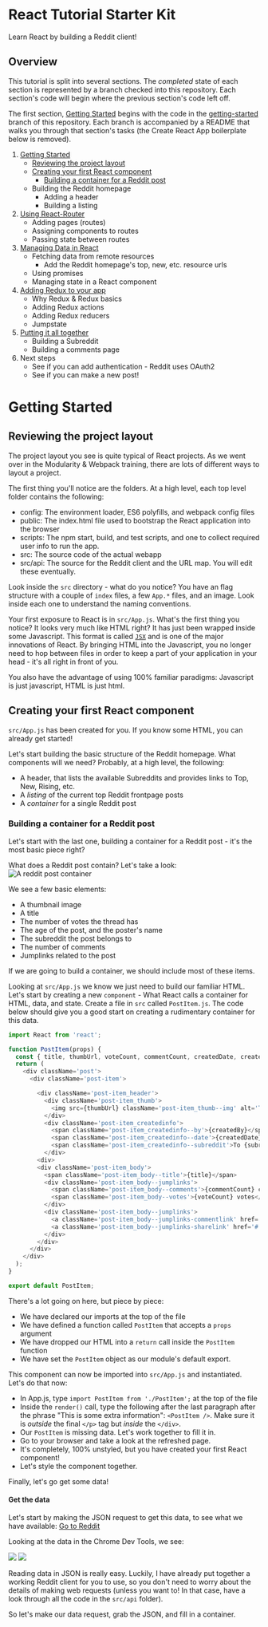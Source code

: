 # React Tutorial Starter Kit
Learn React by building a Reddit client!

## Overview
This tutorial is split into several sections. The *completed* state of each section is represented by a branch checked into this repository. Each section's code will begin where the previous section's code left off.

The first section, [Getting Started](#GettingStarted) begins with the code in the [getting-started](tree/getting-started) branch of this repository. Each branch is accompanied by a README that walks you through that section's tasks (the Create React App boilerplate below is removed).

1. <a name="getting-started"></a>[Getting Started](tree/getting-started)
    - [Reviewing the project layout](#project-layout)
    - [Creating your first React component](#first-comp)
      - [Building a container for a Reddit post](reddit-post-container)
    - Building the Reddit homepage
      - Adding a header
      - Building a listing
2. [Using React-Router](tree/using-react-router)
    - Adding pages (routes)
    - Assigning components to routes
    - Passing state between routes
3. [Managing Data in React](tree/managing-data-in-react)
    - Fetching data from remote resources
      - Add the Reddit homepage's top, new, etc. resource urls
    - Using promises
    - Managing state in a React component
4. [Adding Redux to your app](tree/adding-redux)
    - Why Redux & Redux basics
    - Adding Redux actions
    - Adding Redux reducers
    - Jumpstate
5. [Putting it all together](tree/putting-it-all-together)
    - Building a Subreddit
    - Building a comments page
6. Next steps
    - See if you can add authentication - Reddit uses OAuth2
    - See if you can make a new post!

# Getting Started

## <a name="project-layout"></a>Reviewing the project layout
The project layout you see is quite typical of React projects. As we went over in the Modularity & Webpack training, there are lots of different ways to layout a project.

The first thing you'll notice are the folders. At a high level, each top level folder contains the following:

- config: The environment loader, ES6 polyfills, and webpack config files
- public: The index.html file used to bootstrap the React application into the browser
- scripts: The npm start, build, and test scripts, and one to collect required user info to run the app.
- src: The source code of the actual webapp
- src/api: The source for the Reddit client and the URL map. You will edit these eventually.

Look inside the `src` directory - what do you notice? You have an flag structure with a couple of `index` files, a few `App.*` files, and an image. Look inside each one to understand the naming conventions.

Your first exposure to React is in `src/App.js`. What's the first thing you notice? It looks very much like HTML right? It has just been wrapped inside some Javascript. This format is called [`JSX`](http://buildwithreact.com/tutorial/jsx) and is one of the major innovations of React. By bringing HTML into the Javascript, you no longer need to hop between files in order to keep a part of your application in your head - it's all right in front of you.

You also have the advantage of using 100% familiar paradigms: Javascript is just javascript, HTML is just html.

## <a name="first-comp"></a>Creating your first React component
`src/App.js` has been created for you. If you know some HTML, you can already get started!

Let's start building the basic structure of the Reddit homepage. What components will we need? Probably, at a high level, the following:

- A header, that lists the available Subreddits and provides links to Top, New, Rising, etc.
- A *listing* of the current top Reddit frontpage posts
- A *container* for a single Reddit post

### <a name="reddit-post-container"></a>Building a container for a Reddit post
Let's start with the last one, building a container for a Reddit post - it's the most basic piece right?

What does a Reddit post contain? Let's take a look:
![A reddit post container](readme-assets/img/reddit-post-container.png)

We see a few basic elements:
- A thumbnail image
- A title
- The number of votes the thread has
- The age of the post, and the poster's name
- The subreddit the post belongs to
- The number of comments
- Jumplinks related to the post

If we are going to build a container, we should include most of these items.

Looking at `src/App.js` we know we just need to build our familiar HTML. Let's start by creating a new `component` - What React calls a container for HTML, data, and state. Create a file in `src` called `PostItem.js`. The code below should give you a good start on creating a rudimentary container for this data.

```js
import React from 'react';

function PostItem(props) {
  const { title, thumbUrl, voteCount, commentCount, createdDate, createdBy, subreddit, threadId } = props;
  return (
    <div className='post'>
      <div className='post-item'>

        <div className='post-item_header'>
          <div className='post-item_thumb'>
            <img src={thumbUrl} className='post-item_thumb--img' alt='Thread thumbnail' />
          </div>
          <div className='post-item_createdinfo'>
            <span className='post-item_createdinfo--by'>{createdBy}</span>
            <span className='post-item_createdinfo--date'>{createdDate}</span>
            <span className='post-item_createdinfo--subreddit'>To {subreddit}</span>
          </div>
        <div>
        <div className='post-item_body'>
          <span className='post-item_body--title'>{title}</span>
          <div className='post-item_body--jumplinks'>
            <span className='post-item_body--comments'>{commentCount} comments</span>
            <span className='post-item_body--votes'>{voteCount} votes</span>
          </div>
          <div className='post-item_body--jumplinks'>
            <a className='post-item_body--jumplinks-commentlink' href='/comment/threadId'>Comment</a>
            <a className='post-item_body--jumplinks-sharelink' href='#'>Share</a>
          </div>
        </div>
      </div>
    </div>
  );
}

export default PostItem;
```

There's a lot going on here, but piece by piece:

- We have declared our imports at the top of the file
- We have defined a function called `PostItem` that accepts a `props` argument
- We have dropped our HTML into a `return` call inside the `PostItem` function
- We have set the `PostItem` object as our module's default export.

This component can now be imported into `src/App.js` and instantiated. Let's do that now:

- In App.js, type `import PostItem from './PostItem';` at the top of the file
- Inside the `render()` call, type the following after the last paragraph after the phrase "This is some extra information": `<PostItem />`. Make sure it is *outside* the final `</p>` tag but *inside* the `</div>`.
- Our `PostItem` is missing data. Let's work together to fill it in.
- Go to your browser and take a look at the refreshed page.
- It's completely, 100% unstyled, but you have created your first React component!
- Let's style the component together.

Finally, let's go get some data!

#### Get the data
Let's start by making the JSON request to get this data, to see what we have available: <a href="https://www.reddit.com/.json" target="_blank">Go to Reddit</a>

Looking at the data in the Chrome Dev Tools, we see:

![](readme-assets/img/reddit-home-json.png)
![](readme-assets/img/reddit-home-json2.png)

Reading data in JSON is really easy. Luckily, I have already put together a working Reddit client for you to use, so you don't need to worry about the details of making web requests (unless you want to! In that case, have a look through all the code in the `src/api` folder).

So let's make our data request, grab the JSON, and fill in a container.